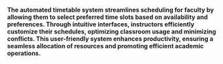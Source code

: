 **The automated timetable system streamlines scheduling for faculty by allowing them to select preferred time slots based on availability and preferences. Through intuitive interfaces, instructors efficiently customize their schedules, optimizing classroom usage and minimizing conflicts. This user-friendly system enhances productivity, ensuring a seamless allocation of resources and promoting efficient academic operations.**

